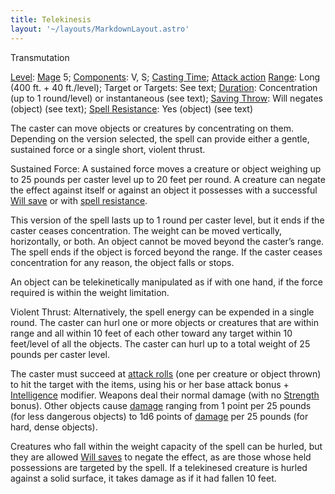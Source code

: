 ```yaml
---
title: Telekinesis
layout: '~/layouts/MarkdownLayout.astro'
---
```

Transmutation

[Level](/modern.d20.srd/fx/level):
[Mage](/modern.d20.srd/classes/advanced/mage) 5;
[Components](/modern.d20.srd/fx/components): V, S; [Casting Time](/modern.d20.srd/fx/casting.time); [Attack action](/modern.d20.srd/combat/attack.actions)
[Range](/modern.d20.srd/fx/range): Long (400 ft. + 40 ft./level); Target or
Targets: See text; [Duration](/modern.d20.srd/fx/duration): Concentration (up
to 1 round/level) or instantaneous (see text); [Saving Throw](/modern.d20.srd/basics/saving.throws): Will negates (object) (see
text); [Spell Resistance](/modern.d20.srd/special.abilities/spell.resistance):
Yes (object) (see text)

The caster can move objects or creatures by concentrating on them. Depending
on the version selected, the spell can provide either a gentle, sustained
force or a single short, violent thrust.

Sustained Force: A sustained force moves a creature or object weighing up to
25 pounds per caster level up to 20 feet per round. A creature can negate the
effect against itself or against an object it possesses with a successful
[Will save](/modern.d20.srd/basics/saving.throws) or with [spell resistance](/modern.d20.srd/special.abilities/spell.resistance).

This version of the spell lasts up to 1 round per caster level, but it ends if
the caster ceases concentration. The weight can be moved vertically,
horizontally, or both. An object cannot be moved beyond the caster’s range.
The spell ends if the object is forced beyond the range. If the caster ceases
concentration for any reason, the object falls or stops.

An object can be telekinetically manipulated as if with one hand, if the force
required is within the weight limitation.

Violent Thrust: Alternatively, the spell energy can be expended in a single
round. The caster can hurl one or more objects or creatures that are within
range and all within 10 feet of each other toward any target within 10
feet/level of all the objects. The caster can hurl up to a total weight of 25
pounds per caster level.

The caster must succeed at [attack rolls](/modern.d20.srd/combat/attack.roll)
(one per creature or object thrown) to hit the target with the items, using
his or her base attack bonus +
[Intelligence](/modern.d20.srd/basics/ability.scores) modifier. Weapons deal
their normal damage (with no [Strength](/modern.d20.srd/basics/ability.scores)
bonus). Other objects cause [damage](/modern.d20.srd/combat/damage) ranging
from 1 point per 25 pounds (for less dangerous objects) to 1d6 points of
[damage](/modern.d20.srd/combat/damage) per 25 pounds (for hard, dense
objects).

Creatures who fall within the weight capacity of the spell can be hurled, but
they are allowed [Will saves](/modern.d20.srd/basics/saving.throws) to negate
the effect, as are those whose held possessions are targeted by the spell. If
a telekinesed creature is hurled against a solid surface, it takes damage as
if it had fallen 10 feet.

